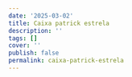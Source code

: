 ```yaml
---
date: '2025-03-02'
title: Caixa patrick estrela
description: ''
tags: []
cover: ''
publish: false
permalink: caixa-patrick-estrela
---
```

